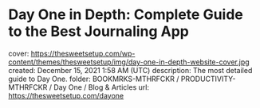 # Day One in Depth: Complete Guide to the Best Journaling App

cover: https://thesweetsetup.com/wp-content/themes/thesweetsetup/img/day-one-in-depth-website-cover.jpg
created: December 15, 2021 1:58 AM (UTC)
description: The most detailed guide to Day One.
folder: BOOKMRKS-MTHRFCKR / PRODUCTIVITY-MTHRFCKR / Day One / Blog & Articles
url: https://thesweetsetup.com/dayone